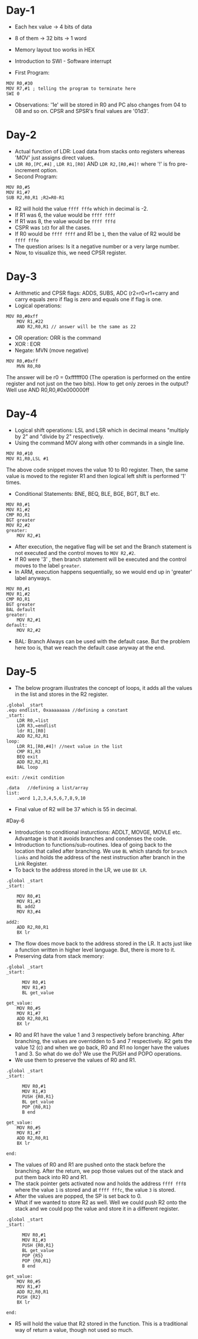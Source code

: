# Day-1
- Each hex value -> 4 bits of data
- 8 of them -> 32 bits -> 1 word
- Memory layout too works in HEX
- Introduction to SWI - Software interrupt

- First Program:
```
MOV R0,#30
MOV R7,#1 ; telling the program to terminate here 
SWI 0
```
- Observations: '1e' will be stored in R0 and PC also changes from 04 to 08 and so on. CPSR and SPSR's final values are '01d3'. </br>

# Day-2
- Actual function of LDR: Load data from stacks onto registers whereas 'MOV' just assigns direct values.
- `LDR R0,[PC,#4]` , `LDR R1,[R0]` AND `LDR R2,[R0,#4]!` where '!' is fro pre-increment option.
- Second Program:
```
MOV R0,#5
MOV R1,#7
SUB R2,R0,R1 ;R2=R0-R1
```
- R2 will hold the value `ffff fffe` which in decimal is -2.
- If R1 was 6, the value would be `ffff ffff`
- If R1 was 8, the value would be `ffff fffd`
- CSPR was `1d3` for all the cases.
- If R0 would be `ffff ffff` and R1 be `1`, then the value of R2 would be `ffff fffe`
- The question arises: Is it a negative number or a very large number.
- Now, to visualize this, we need CPSR register. </br>

# Day-3
- Arithmetic and CPSR flags: ADDS, SUBS, ADC (r2=r0+r1+carry and carry equals zero if flag is zero and equals one if flag is one.
- Logical operations:
```
MOV R0,#0xff
	MOV R1,#22
	AND R2,R0,R1 // answer will be the same as 22
```
- OR operation: ORR is the command
- XOR : EOR
- Negate: MVN (move negative)
```
MOV R0,#0xff
	MVN R0,R0
```
The answer will be r0 = 0xffffff00 (The operation is performed on the entire register and not just on the two bits).
How to get only zeroes in the output? Well use AND R0,R0,#0x000000ff </br>

# Day-4
- Logical shift operations: LSL and LSR which in decimal means "multiply by 2" and "divide by 2" respectively.
- Using the command MOV along with other commands in a single line.
```
MOV R0,#10
MOV R1,R0,LSL #1
```
The above code snippet moves the value 10 to R0 register. Then, the same value is moved to the register R1 and then logical left shift is performed '1' times.
- Conditional Statements: BNE, BEQ, BLE, BGE, BGT, BLT etc.
```
MOV R0,#1
MOV R1,#2
CMP RO,R1
BGT greater
MOV R2,#2
greater:
	MOV R2,#1
```
- After execution, the negative flag will be set and the Branch statement is not executed and the control moves  to `MOV R2,#2`.
- If R0 were '3' , then branch statement will be executed and the control moves to the label `greater`.
- In ARM, execution happens sequentially, so we would end up in 'greater' label anyways.
```
MOV R0,#1
MOV R1,#2
CMP RO,R1
BGT greater
BAL default
greater:
	MOV R2,#1
default:
	MOV R2,#2
```
- BAL: Branch Always can be used with the default case. But the problem here too is, that we reach the default case anyway at the end. </br>

# Day-5
- The below program illustrates the concept of loops, it adds all the values in the list and stores in the R2 register.
```
.global _start
.equ endlist, 0xaaaaaaaa //defining a constant
_start:
	LDR R0,=list
	LDR R3,=endlist
	ldr R1,[R0]
	ADD R2,R2,R1
loop:
	LDR R1,[R0,#4]! //next value in the list
	CMP R1,R3
	BEQ exit
	ADD R2,R2,R1
	BAL loop

exit: //exit condition
	
.data	//defining a list/array
list:
	.word 1,2,3,4,5,6,7,8,9,10
```
- Final value of R2 will be 37 which is 55 in decimal.

#Day-6
- Introduction to conditional insturctions: ADDLT, MOVGE, MOVLE etc. Advantage is that it avoids branches and condenses the code.
- Introduction to functions/sub-routines. Idea of going back to the location that called after branching. We use `BL` which stands for `branch links` and holds the address of the nest instruction after branch in the Link Register.
- To back to the address stored in the LR, we use `BX LR`.
```
.global _start
_start:
	
	MOV R0,#1
	MOV R1,#3
	BL add2
	MOV R3,#4
	
add2:
	ADD R2,R0,R1
	BX lr
```
- The flow does move back to the address stored in the LR. It acts just like a function written in higher level language. But, there is more to it.
- Preserving data from stack memory:
```
.global _start
_start:
	
	  MOV R0,#1
	  MOV R1,#3
	  BL get_value
	  
get_value:
	MOV R0,#5
	MOV R1,#7
	ADD R2,R0,R1
	BX lr 
```
- R0 and R1 have the value 1 and 3 respectively before branching. After branching, the values are overridden to 5 and 7 respectively. R2 gets the value 12 (c) and when we go back, R0 and R1 no longer have the values 1 and 3. So what do we do? We use the PUSH and POPO operations.
- We use them to preserve the values of R0 and R1.
```
.global _start
_start:
	
	  MOV R0,#1
	  MOV R1,#3
	  PUSH {R0,R1}
	  BL get_value
	  POP {R0,R1}
	  B end
	  
get_value: 
	MOV R0,#5
	MOV R1,#7
	ADD R2,R0,R1
	BX lr 
	
end:
```
- The values of R0 and R1 are pushed onto the stack before the branching. After the return, we pop those values out of the stack and put them back into R0 and R1.
- The stack pointer gets activated now and holds the address `ffff fff8` where the value `1` is  stored and at `ffff fffc`, the value `3` is stored.
- After the values are popped, the SP is set back to 0.
- What if we wanted to store R2 as well. Well we could push R2 onto the stack and we could pop the value and store it in a different register.
```
.global _start
_start:
	
	  MOV R0,#1
	  MOV R1,#3
	  PUSH {R0,R1}
	  BL get_value
	  POP {R5}
	  POP {R0,R1}
	  B end
	  
get_value: 
	MOV R0,#5
	MOV R1,#7
	ADD R2,R0,R1
	PUSH {R2}
	BX lr 
	
end:
```
- R5 will hold the value that R2 stored in the function. This is a traditional way of return a value, though not used so much.
